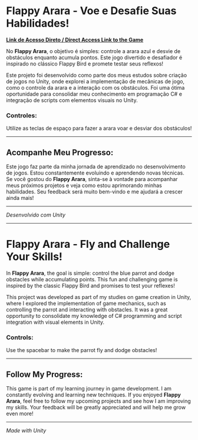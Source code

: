 # Flappy Arara - Voe e Desafie Suas Habilidades!

[**Link de Acesso Direto / Direct Access Link to the Game**](https://play.unity.com/en/games/f9703302-e099-4ebb-a3b9-72f076cf15d4/flappy-arara-study-project)

No **Flappy Arara**, o objetivo é simples: controle a arara azul e desvie de obstáculos enquanto acumula pontos. Este jogo divertido e desafiador é inspirado no clássico Flappy Bird e promete testar seus reflexos!

Este projeto foi desenvolvido como parte dos meus estudos sobre criação de jogos no Unity, onde explorei a implementação de mecânicas de jogo, como o controle da arara e a interação com os obstáculos. Foi uma ótima oportunidade para consolidar meu conhecimento em programação C# e integração de scripts com elementos visuais no Unity.

### Controles:
Utilize as teclas de espaço para fazer a arara voar e desviar dos obstáculos!

---

## Acompanhe Meu Progresso:

Este jogo faz parte da minha jornada de aprendizado no desenvolvimento de jogos. Estou constantemente evoluindo e aprendendo novas técnicas. Se você gostou do **Flappy Arara**, sinta-se à vontade para acompanhar meus próximos projetos e veja como estou aprimorando minhas habilidades. Seu feedback será muito bem-vindo e me ajudará a crescer ainda mais!

---

*Desenvolvido com Unity*

---

# Flappy Arara - Fly and Challenge Your Skills!

In **Flappy Arara**, the goal is simple: control the blue parrot and dodge obstacles while accumulating points. This fun and challenging game is inspired by the classic Flappy Bird and promises to test your reflexes!

This project was developed as part of my studies on game creation in Unity, where I explored the implementation of game mechanics, such as controlling the parrot and interacting with obstacles. It was a great opportunity to consolidate my knowledge of C# programming and script integration with visual elements in Unity.

### Controls:
Use the spacebar to make the parrot fly and dodge obstacles!

---

## Follow My Progress:

This game is part of my learning journey in game development. I am constantly evolving and learning new techniques. If you enjoyed **Flappy Arara**, feel free to follow my upcoming projects and see how I am improving my skills. Your feedback will be greatly appreciated and will help me grow even more!

---

*Made with Unity*
